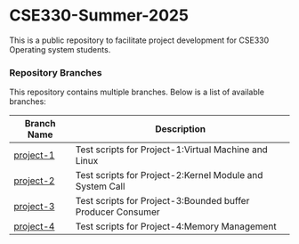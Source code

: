 # CSE330-Summer-2025

This is a public repository to facilitate project development for CSE330 Operating system students.

### Repository Branches

This repository contains multiple branches. Below is a list of available branches:

| Branch Name  | Description |
|-------------|------------|
| [project-1](https://github.com/CSE330-OS/CSE330-Summer-2025/tree/project-1) | Test scripts for Project-1:Virtual Machine and Linux |
| [project-2](https://github.com/CSE330-OS/CSE330-Summer-2025/tree/project-2) | Test scripts for Project-2:Kernel Module and System Call |
| [project-3](https://github.com/CSE330-OS/CSE330-Summer-2025/tree/project-3) | Test scripts for Project-3:Bounded buffer Producer Consumer | 
| [project-4](https://github.com/CSE330-OS/CSE330-Summer-2025/tree/project-4) | Test scripts for Project-4:Memory Management |
